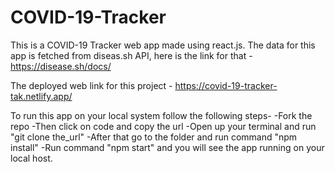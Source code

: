 # COVID-19-Tracker

This is a COVID-19 Tracker web app made using react.js.
The data for this app is fetched from diseas.sh API, here is the link for that - https://disease.sh/docs/

The deployed web link for this project - https://covid-19-tracker-tak.netlify.app/

To run this app on your local system follow the following steps- -Fork the repo
-Then click on code and copy the url
-Open up your terminal and run "git clone the_url"
-After that go to the folder and run command "npm install"
-Run command "npm start" and you will see the app running on your local host.
